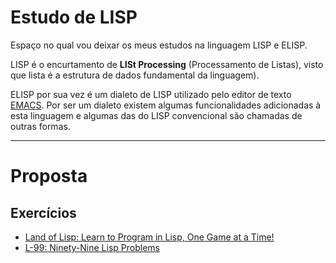 # Estudo de LISP

Espaço no qual vou deixar os meus estudos na linguagem LISP e ELISP.

LISP é o encurtamento de **LISt Processing** (Processamento de Listas), visto
que lista é a estrutura de dados fundamental da linguagem).

ELISP por sua vez é um dialeto de LISP utilizado pelo editor de texto
[EMACS](https://www.gnu.org/software/emacs/). Por ser um dialeto existem
algumas funcionalidades adicionadas à esta linguagem e algumas das do LISP
convencional são chamadas de outras formas.

---

# Proposta

## Exercícios
- [Land of Lisp: Learn to Program in Lisp, One Game at a Time!](http://landoflisp.com/)
- [L-99: Ninety-Nine Lisp Problems](https://www.ic.unicamp.br/~meidanis/courses/problemas-lisp/L-99_Ninety-Nine_Lisp_Problems.html)
  